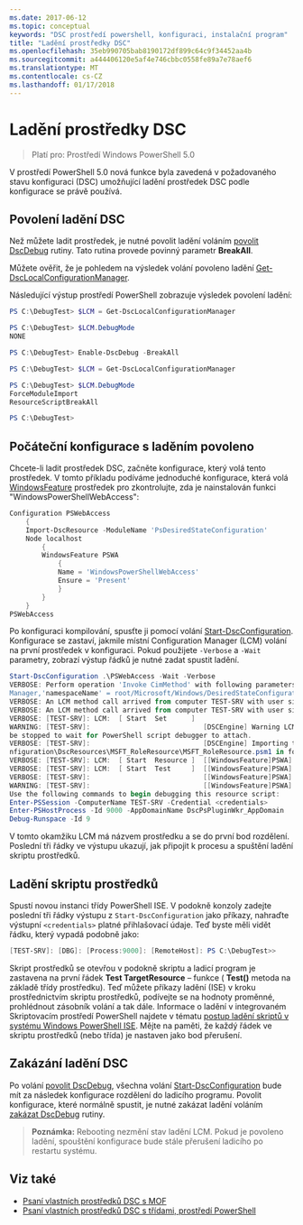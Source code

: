```yaml
---
ms.date: 2017-06-12
ms.topic: conceptual
keywords: "DSC prostředí powershell, konfiguraci, instalační program"
title: "Ladění prostředky DSC"
ms.openlocfilehash: 35eb990705bab8190172df899c64c9f34452aa4b
ms.sourcegitcommit: a444406120e5af4e746cbbc0558fe89a7e78aef6
ms.translationtype: MT
ms.contentlocale: cs-CZ
ms.lasthandoff: 01/17/2018
---
```

# <a name="debugging-dsc-resources"></a>Ladění prostředky DSC

> Platí pro: Prostředí Windows PowerShell 5.0

V prostředí PowerShell 5.0 nová funkce byla zavedená v požadovaného stavu konfiguraci (DSC) umožňující ladění prostředek DSC podle konfigurace se právě používá.

## <a name="enabling-dsc-debugging"></a>Povolení ladění DSC
Než můžete ladit prostředek, je nutné povolit ladění voláním [povolit DscDebug](https://technet.microsoft.com/en-us/library/mt517870.aspx) rutiny. Tato rutina provede povinný parametr **BreakAll**. 

Můžete ověřit, že je pohledem na výsledek volání povoleno ladění [Get-DscLocalConfigurationManager](https://technet.microsoft.com/en-us/library/dn407378.aspx).

Následující výstup prostředí PowerShell zobrazuje výsledek povolení ladění:


```powershell
PS C:\DebugTest> $LCM = Get-DscLocalConfigurationManager

PS C:\DebugTest> $LCM.DebugMode
NONE

PS C:\DebugTest> Enable-DscDebug -BreakAll

PS C:\DebugTest> $LCM = Get-DscLocalConfigurationManager

PS C:\DebugTest> $LCM.DebugMode
ForceModuleImport
ResourceScriptBreakAll

PS C:\DebugTest>
```


## <a name="starting-a-configuration-with-debug-enabled"></a>Počáteční konfigurace s laděním povoleno
Chcete-li ladit prostředek DSC, začněte konfigurace, který volá tento prostředek. V tomto příkladu podíváme jednoduché konfigurace, která volá [WindowsFeature](windowsfeatureResource.md) prostředek pro zkontrolujte, zda je nainstalován funkci "WindowsPowerShellWebAccess":

```powershell
Configuration PSWebAccess
    {
    Import-DscResource -ModuleName 'PsDesiredStateConfiguration'
    Node localhost
        {
        WindowsFeature PSWA
            {
            Name = 'WindowsPowerShellWebAccess'
            Ensure = 'Present'
            }
        }
    }
PSWebAccess
```
Po konfiguraci kompilování, spusťte ji pomocí volání [Start-DscConfiguration](https://technet.microsoft.com/en-us/library/dn521623.aspx). Konfigurace se zastaví, jakmile místní Configuration Manager (LCM) volání na první prostředek v konfiguraci. Pokud použijete `-Verbose` a `-Wait` parametry, zobrazí výstup řádků je nutné zadat spustit ladění.

```powershell
Start-DscConfiguration .\PSWebAccess -Wait -Verbose
VERBOSE: Perform operation 'Invoke CimMethod' with following parameters, ''methodName' = SendConfigurationApply,'className' = MSFT_DSCLocalConfiguration
Manager,'namespaceName' = root/Microsoft/Windows/DesiredStateConfiguration'.
VERBOSE: An LCM method call arrived from computer TEST-SRV with user sid S-1-5-21-2127521184-1604012920-1887927527-108583.
VERBOSE: An LCM method call arrived from computer TEST-SRV with user sid S-1-5-21-2127521184-1604012920-1887927527-108583.
VERBOSE: [TEST-SRV]: LCM:  [ Start  Set      ]
WARNING: [TEST-SRV]:                            [DSCEngine] Warning LCM is in Debug 'ResourceScriptBreakAll' mode.  Resource script processing will 
be stopped to wait for PowerShell script debugger to attach.
VERBOSE: [TEST-SRV]:                            [DSCEngine] Importing the module C:\WINDOWS\system32\WindowsPowerShell\v1.0\Modules\PSDesiredStateCo
nfiguration\DscResources\MSFT_RoleResource\MSFT_RoleResource.psm1 in force mode.
VERBOSE: [TEST-SRV]: LCM:  [ Start  Resource ]  [[WindowsFeature]PSWA]
VERBOSE: [TEST-SRV]: LCM:  [ Start  Test     ]  [[WindowsFeature]PSWA]
VERBOSE: [TEST-SRV]:                            [[WindowsFeature]PSWA] Importing the module MSFT_RoleResource in force mode.
WARNING: [TEST-SRV]:                            [[WindowsFeature]PSWA] Resource is waiting for PowerShell script debugger to attach. 
Use the following commands to begin debugging this resource script:
Enter-PSSession -ComputerName TEST-SRV -Credential <credentials>
Enter-PSHostProcess -Id 9000 -AppDomainName DscPsPluginWkr_AppDomain
Debug-Runspace -Id 9
```
V tomto okamžiku LCM má názvem prostředku a se do první bod rozdělení. Poslední tři řádky ve výstupu ukazují, jak připojit k procesu a spuštění ladění skriptu prostředků.

## <a name="debugging-the-resource-script"></a>Ladění skriptu prostředků

Spustí novou instanci třídy PowerShell ISE. V podokně konzoly zadejte poslední tři řádky výstupu z `Start-DscConfiguration` jako příkazy, nahraďte výstupní `<credentials>` platné přihlašovací údaje. Teď byste měli vidět řádku, který vypadá podobně jako:

```powershell
[TEST-SRV]: [DBG]: [Process:9000]: [RemoteHost]: PS C:\DebugTest>>
```

Skript prostředků se otevřou v podokně skriptu a ladicí program je zastavena na první řádek **Test TargetResource** – funkce ( **Test()** metoda na základě třídy prostředku).
Teď můžete příkazy ladění (ISE) v kroku prostřednictvím skriptu prostředků, podívejte se na hodnoty proměnné, prohlédnout zásobník volání a tak dále. Informace o ladění v integrovaném Skriptovacím prostředí PowerShell najdete v tématu [postup ladění skriptů v systému Windows PowerShell ISE](https://technet.microsoft.com/en-us/library/dd819480.aspx). Mějte na paměti, že každý řádek ve skriptu prostředků (nebo třída) je nastaven jako bod přerušení.

## <a name="disabling-dsc-debugging"></a>Zakázání ladění DSC

Po volání [povolit DscDebug](https://technet.microsoft.com/en-us/library/mt517870.aspx), všechna volání [Start-DscConfiguration](https://technet.microsoft.com/en-us/library/dn521623.aspx) bude mít za následek konfigurace rozdělení do ladicího programu. Povolit konfigurace, které normálně spustit, je nutné zakázat ladění voláním [zakázat DscDebug](https://technet.microsoft.com/en-us/library/mt517872.aspx) rutiny.

>**Poznámka:** Rebooting nezmění stav ladění LCM. Pokud je povoleno ladění, spouštění konfigurace bude stále přerušení ladicího po restartu systému.


## <a name="see-also"></a>Viz také
- [Psaní vlastních prostředků DSC s MOF](authoringResourceMOF.md) 
- [Psaní vlastních prostředků DSC s třídami, prostředí PowerShell](authoringResourceClass.md)

